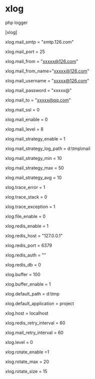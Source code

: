 # xlog
php logger

[xlog]

xlog.mail_smtp = "smtp.126.com"

xlog.mail_port = 25

xlog.mail_from = "xxxxx@126.com"

xlog.mail_from_name="xxxxx@126.com"

xlog.mail_username = "xxxxx@126.com"

xlog.mail_password = "xxxxx@"

xlog.mail_to = "xxxxx@qq.com"

xlog.mail_ssl  = 0

xlog.mail_enable = 0

xlog.mail_level = 8

xlog.mail_strategy_enable = 1

xlog.mail_strategy_log_path = d:\tmp\mail

xlog.mail_strategy_min = 10

xlog.mail_strategy_max = 50

xlog.mail_strategy_avg = 10

xlog.trace_error = 1

xlog.trace_stack = 0

xlog.trace_exception = 1

xlog.file_enable = 0

xlog.redis_enable = 1

xlog.redis_host = "127.0.0.1"

xlog.redis_port = 6379

xlog.redis_auth = ""

xlog.redis_db = 0

xlog.buffer = 100

xlog.buffer_enable = 1

xlog.default_path = d:\tmp

xlog.default_application = project

xlog.host = localhost

xlog.redis_retry_interval = 60

xlog.mail_retry_interval = 60

xlog.level = 0

xlog.rotate_enable =1

xlog.rotate_max = 20

xlog.rotate_size = 15


